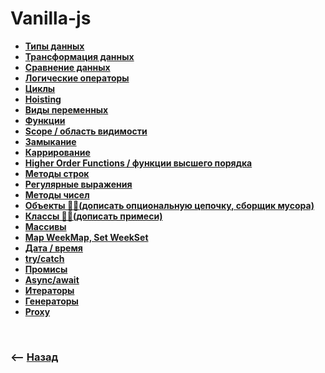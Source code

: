 # Vanilla-js

* **<a href="./pages/types/readme.md">Типы данных</a>**
* **<a href="./pages/transformation/readme.md">Трансформация данных</a>**
* **<a href="./pages/compare/readme.md">Сравнение данных</a>**
* **<a href="./pages/logic-operators/readme.md">Логические операторы</a>**
* **<a href="./pages/cycles/readme.md">Циклы</a>**
* **<a href="./pages/hoisting/readme.md">Hoisting</a>**
* **<a href="./pages/variables/readme.md">Виды переменных</a>**
* **<a href="./pages/functions/readme.md">Функции</a>**
* **<a href="./pages/scope/readme.md">Scope / область видимости</a>**
* **<a href="./pages/closure/readme.md">Замыкание</a>**
* **<a href="./pages/carry/readme.md">Каррирование</a>**
* **<a href="./pages/higher-order-functions/readme.md">Higher Order Functions / функции высшего порядка</a>**
* **<a href="./pages/string/readme.md">Методы строк</a>**
* **<a href="./pages/reg-exp/readme.md">Регулярные выражения</a>**
* **<a href="./pages/numbers/readme.md">Методы чисел</a>**
* **<a href="./pages/objects/readme.md">Объекты ✍🏼(дописать опциональную цепочку, сборщик мусора)</a>**
* **<a href="./pages/classes/readme.md">Классы ✍🏼(дописать примеси)</a>**
* **<a href="./pages/array/readme.md">Массивы</a>**
* **<a href="./pages/map-set/readme.md">Map WeekMap, Set WeekSet</a>**
* **<a href="./pages/date/readme.md">Дата / время</a>**
* **<a href="./pages/try-catch/readme.md">try/catch</a>**
* **<a href="./pages/promise/readme.md">Промисы</a>**
* **<a href="./pages/async-await/readme.md">Async/await</a>**
* **<a href="./pages/iterators/readme.md">Итераторы</a>**
* **<a href="./pages/generators/readme.md">Генераторы</a>**
* **<a href="./pages/async-await/readme.md">Proxy</a>**

<br>

### ⟵ **<a href="../../readme.md">Назад</a>**